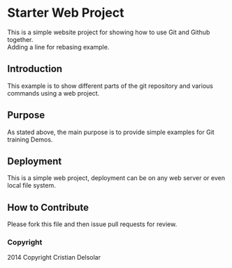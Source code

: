 # Starter Web Project
This is a simple website project for showing how to use Git and Github together.  
Adding a line for rebasing example.
## Introduction

This example is to show different parts of the git repository and various commands using a web project.
## Purpose

As stated above, the main purpose is to provide simple examples for Git training Demos.
## Deployment

This is a simple web project, deployment can be on any web server or even local file system.
## How to Contribute
Please fork this file and then issue pull requests for review.

### Copyright

2014 Copyright Cristian Delsolar